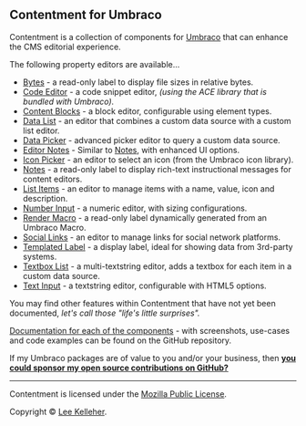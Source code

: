 ﻿## Contentment for Umbraco

Contentment is a collection of components for [Umbraco](https://www.nuget.org/packages/UmbracoCms/) that can enhance the CMS editorial experience.

The following property editors are available...

- [Bytes](https://github.com/leekelleher/umbraco-contentment/blob/develop/docs/editors/bytes.md) - a read-only label to display file sizes in relative bytes.
- [Code Editor](https://github.com/leekelleher/umbraco-contentment/blob/develop/docs/editors/code-editor.md) - a code snippet editor, _(using the ACE library that is bundled with Umbraco)._
- [Content Blocks](https://github.com/leekelleher/umbraco-contentment/blob/develop/docs/editors/content-blocks.md) - a block editor, configurable using element types.
- [Data List](https://github.com/leekelleher/umbraco-contentment/blob/develop/docs/editors/data-list.md) - an editor that combines a custom data source with a custom list editor.
- [Data Picker](https://github.com/leekelleher/umbraco-contentment/blob/develop/docs/editors/data-picker.md) - advanced picker editor to query a custom data source.
- [Editor Notes](https://github.com/leekelleher/umbraco-contentment/blob/develop/docs/editors/editor-notes.md) - Similar to [Notes](https://github.com/leekelleher/umbraco-contentment/blob/develop/docs/editors/notes.md), with enhanced UI options.
- [Icon Picker](https://github.com/leekelleher/umbraco-contentment/blob/develop/docs/editors/icon-picker.md) - an editor to select an icon (from the Umbraco icon library).
- [Notes](https://github.com/leekelleher/umbraco-contentment/blob/develop/docs/editors/notes.md) - a read-only label to display rich-text instructional messages for content editors.
- [List Items](https://github.com/leekelleher/umbraco-contentment/blob/develop/docs/editors/list-items.md) - an editor to manage items with a name, value, icon and description.
- [Number Input](https://github.com/leekelleher/umbraco-contentment/blob/develop/docs/editors/number-input.md) - a numeric editor, with sizing configurations.
- [Render Macro](https://github.com/leekelleher/umbraco-contentment/blob/develop/docs/editors/render-macro.md) - a read-only label dynamically generated from an Umbraco Macro.
- [Social Links](https://github.com/leekelleher/umbraco-contentment/blob/develop/docs/editors/social-links.md) - an editor to manage links for social network platforms.
- [Templated Label](https://github.com/leekelleher/umbraco-contentment/blob/develop/docs/editors/templated-label.md) - a display label, ideal for showing data from 3rd-party systems.
- [Textbox List](https://github.com/leekelleher/umbraco-contentment/blob/develop/docs/editors/textbox-list.md) - a multi-textstring editor, adds a textbox for each item in a custom data source.
- [Text Input](https://github.com/leekelleher/umbraco-contentment/blob/develop/docs/editors/text-input.md) - a textstring editor, configurable with HTML5 options.

You may find other features within Contentment that have not yet been documented, _let's call those "life's little surprises"._

[Documentation for each of the components](https://github.com/leekelleher/umbraco-contentment/blob/develop/docs/) - with screenshots, use-cases and code examples can be found on the GitHub repository.

If my Umbraco packages are of value to you and/or your business, then [**you could sponsor my open source contributions on GitHub?**](https://github.com/sponsors/leekelleher)

---

Contentment is licensed under the [Mozilla Public License](https://opensource.org/licenses/MPL-2.0).

Copyright &copy; [Lee Kelleher](https://leekelleher.com).
